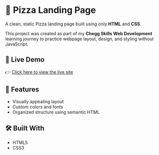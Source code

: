 # 🍕 Pizza Landing Page

A clean, static Pizza landing page built using only **HTML** and **CSS**.

This project was created as part of my **Chegg Skills Web Development** learning journey to practice webpage layout, design, and styling without JavaScript.

## 🔗 Live Demo

👉 [Click here to view the live site](https://mustafa-sarwari.github.io/Pizza/)

## 🎨 Features

- Visually appealing layout
- Custom colors and fonts
- Organized structure using semantic HTML

## 🛠️ Built With

- HTML5
- CSS3

